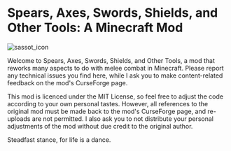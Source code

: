# Spears, Axes, Swords, Shields, and Other Tools: A Minecraft Mod


![sassot_icon](https://user-images.githubusercontent.com/117603129/234380286-cfcb97b9-65d9-44b3-b751-b0aa82294160.png)

Welcome to Spears, Axes, Swords, Shields, and Other Tools, a mod that reworks many aspects to do with melee combat in Minecraft. Please report any technical issues you find here, while I ask you to make content-related feedback on the mod's CurseForge page.

This mod is licenced under the MIT License, so feel free to adjust the code according to your own personal tastes. However, all references to the original mod must be made back to the mod's CurseForge page, and re-uploads are not permitted. I also ask you to not distribute your personal adjustments of the mod without due credit to the original author.

Steadfast stance, for life is a dance.
